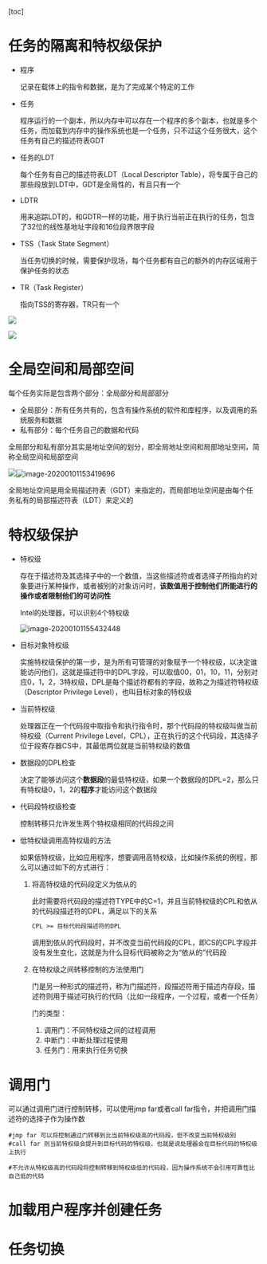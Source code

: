 [toc]

# 任务的隔离和特权级保护

* 程序

  记录在载体上的指令和数据，是为了完成某个特定的工作

* 任务

  程序运行的一个副本，所以内存中可以存在一个程序的多个副本，也就是多个任务，而加载到内存中的操作系统也是一个任务，只不过这个任务很大，这个任务有自己的描述符表GDT

* 任务的LDT

  每个任务有自己的描述符表LDT（Local Descriptor Table），将专属于自己的那些段放到LDT中，GDT是全局性的，有且只有一个

* LDTR

  用来追踪LDT的，和GDTR一样的功能，用于执行当前正在执行的任务，包含了32位的线性基地址字段和16位段界限字段

* TSS（Task State Segment）

  当任务切换的时候，需要保护现场，每个任务都有自己的额外的内存区域用于保护任务的状态

* TR（Task Register）

  指向TSS的寄存器，TR只有一个

![](/Users/chenyansong/Documents/note/images/linux/x86/image-20200101151322963.png)

![](/Users/chenyansong/Documents/note/images/linux/x86/SouthEast.png)



# 全局空间和局部空间

每个任务实际是包含两个部分：全局部分和局部部分

* 全局部分：所有任务共有的，包含有操作系统的软件和库程序，以及调用的系统服务和数据
* 私有部分：每个任务自己的数据和代码

全局部分和私有部分其实是地址空间的划分，即全局地址空间和局部地址空间，简称全局空间和局部空间

![](/Users/chenyansong/Documents/note/images/linux/x86/image-20200101153130424.png)![image-20200101153419696](/Users/chenyansong/Documents/note/images/linux/x86/image-20200101153419696.png)

全局地址空间是用全局描述符表（GDT）来指定的，而局部地址空间是由每个任务私有的局部描述符表（LDT）来定义的



# 特权级保护

* 特权级

  存在于描述符及其选择子中的一个数值，当这些描述符或者选择子所指向的对象要进行某种操作，或者被别的对象访问时，**该数值用于控制他们所能进行的操作或者限制他们的可访问性**

  Intel的处理器，可以识别4个特权级

  ![image-20200101155432448](/Users/chenyansong/Documents/note/images/linux/x86/image-20200101155432448.png)



* 目标对象特权级

  实施特权级保护的第一步，是为所有可管理的对象赋予一个特权级，以决定谁能访问他们，这就是描述符中的DPL字段，可以取值00，01，10，11，分别对应0，1，2，3特权级，DPL是每个描述符都有的字段，故称之为描述符特权级（Descriptor Privilege Level），也叫目标对象的特权级

* 当前特权级

  处理器正在一个代码段中取指令和执行指令时，那个代码段的特权级叫做当前特权级（Current Privilege Level，CPL），正在执行的这个代码段，其选择子位于段寄存器CS中，其最低两位就是当前特权级的数值

* 数据段的DPL检查

  决定了能够访问这个**数据段**的最低特权级，如果一个数据段的DPL=2，那么只有特权级0，1，2的**程序**才能访问这个数据段

* 代码段特权级检查

  控制转移只允许发生两个特权级相同的代码段之间

* 低特权级调用高特权级的方法
  
  如果低特权级，比如应用程序，想要调用高特权级，比如操作系统的例程，那么可以通过如下的方式进行：
  
  1. 将高特权级的代码段定义为依从的
  
     此时需要将代码段的描述符TYPE中的C=1，并且当前特权级的CPL和依从的代码段描述符的DPL，满足以下的关系
  
     ```cmd
     CPL >= 目标代码段描述符的DPL
     ```
  
     调用到依从的代码段时，并不改变当前代码段的CPL，即CS的CPL字段并没有发生变化，这就是为什么目标代码被称之为“依从的”代码段
  
  2. 在特权级之间转移控制的方法使用门
  
     门是另一种形式的描述符，称为门描述符，段描述符用于描述内存段，描述符则用于描述可执行的代码（比如一段程序，一个过程，或者一个任务）
  
     门的类型：
  
     1. 调用门：不同特权级之间的过程调用
     2. 中断门：中断处理过程使用
     3. 任务门：用来执行任务切换



# 调用门

可以通过调用门进行控制转移，可以使用jmp far或者call far指令，并把调用门描述符的选择子作为操作数

```shell
#jmp far 可以将控制通过门转移到比当前特权级高的代码段，但不改变当前特权级别
#call far 则当前特权级会提升到目标代码的特权级，也就是说处理器会在目标代码的特权级上执行

#不允许从特权级高的代码段将控制转移到特权级低的代码段，因为操作系统不会引用可靠性比自己低的代码
```









# 加载用户程序并创建任务







# 任务切换

